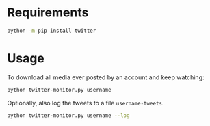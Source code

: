 # Requirements

```sh
python -m pip install twitter
```

# Usage

To download all media ever posted by an account and keep watching:

```sh
python twitter-monitor.py username
```

Optionally, also log the tweets to a file ```username-tweets```.

```sh
python twitter-monitor.py username --log
```
